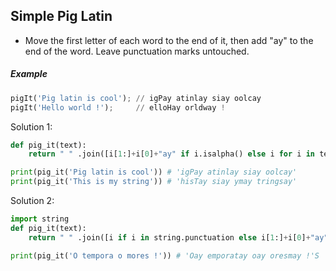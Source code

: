 ## Simple Pig Latin

- Move the first letter of each word to the end of it, then add "ay" to the end of the word. Leave punctuation marks untouched.

##### Example

```python
pigIt('Pig latin is cool'); // igPay atinlay siay oolcay
pigIt('Hello world !');     // elloHay orldway !
```

Solution 1:

```python
def pig_it(text):
    return " " .join([i[1:]+i[0]+"ay" if i.isalpha() else i for i in text.split() ]) 

print(pig_it('Pig latin is cool')) # 'igPay atinlay siay oolcay'
print(pig_it('This is my string')) # 'hisTay siay ymay tringsay'
```
Solution 2:

```python
import string 
def pig_it(text):  
    return " " .join([i if i in string.punctuation else i[1:]+i[0]+"ay" for i in text.split() ]) 

print(pig_it('O tempora o mores !')) # 'Oay emporatay oay oresmay !'S
```
